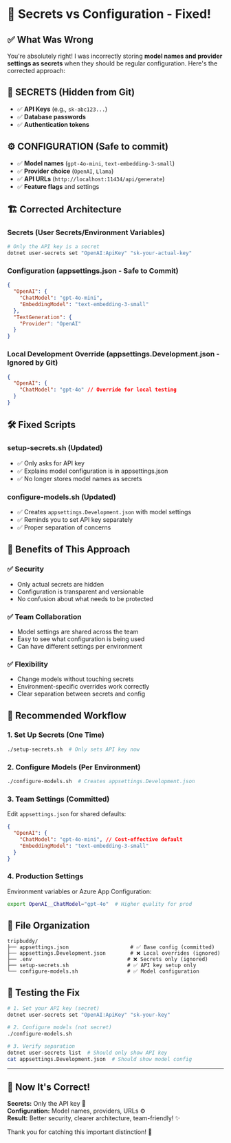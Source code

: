 # 🔐 Secrets vs Configuration - Fixed!

## ✅ **What Was Wrong**

You're absolutely right! I was incorrectly storing **model names and provider settings as secrets** when they should be regular configuration. Here's the corrected approach:

## 🔑 **SECRETS (Hidden from Git)**

- ✅ **API Keys** (e.g., `sk-abc123...`)
- ✅ **Database passwords**
- ✅ **Authentication tokens**

## ⚙️ **CONFIGURATION (Safe to commit)**

- ✅ **Model names** (`gpt-4o-mini`, `text-embedding-3-small`)
- ✅ **Provider choice** (`OpenAI`, `Llama`)
- ✅ **API URLs** (`http://localhost:11434/api/generate`)
- ✅ **Feature flags** and settings

## 🏗️ **Corrected Architecture**

### **Secrets (User Secrets/Environment Variables)**

```bash
# Only the API key is a secret
dotnet user-secrets set "OpenAI:ApiKey" "sk-your-actual-key"
```

### **Configuration (appsettings.json - Safe to Commit)**

```json
{
  "OpenAI": {
    "ChatModel": "gpt-4o-mini",
    "EmbeddingModel": "text-embedding-3-small"
  },
  "TextGeneration": {
    "Provider": "OpenAI"
  }
}
```

### **Local Development Override (appsettings.Development.json - Ignored by Git)**

```json
{
  "OpenAI": {
    "ChatModel": "gpt-4o" // Override for local testing
  }
}
```

## 🛠️ **Fixed Scripts**

### **setup-secrets.sh (Updated)**

- ✅ Only asks for API key
- ✅ Explains model configuration is in appsettings.json
- ✅ No longer stores model names as secrets

### **configure-models.sh (Updated)**

- ✅ Creates `appsettings.Development.json` with model settings
- ✅ Reminds you to set API key separately
- ✅ Proper separation of concerns

## 🎯 **Benefits of This Approach**

### **✅ Security**

- Only actual secrets are hidden
- Configuration is transparent and versionable
- No confusion about what needs to be protected

### **✅ Team Collaboration**

- Model settings are shared across the team
- Easy to see what configuration is being used
- Can have different settings per environment

### **✅ Flexibility**

- Change models without touching secrets
- Environment-specific overrides work correctly
- Clear separation between secrets and config

## 🚀 **Recommended Workflow**

### **1. Set Up Secrets (One Time)**

```bash
./setup-secrets.sh  # Only sets API key now
```

### **2. Configure Models (Per Environment)**

```bash
./configure-models.sh  # Creates appsettings.Development.json
```

### **3. Team Settings (Committed)**

Edit `appsettings.json` for shared defaults:

```json
{
  "OpenAI": {
    "ChatModel": "gpt-4o-mini", // Cost-effective default
    "EmbeddingModel": "text-embedding-3-small"
  }
}
```

### **4. Production Settings**

Environment variables or Azure App Configuration:

```bash
export OpenAI__ChatModel="gpt-4o"  # Higher quality for prod
```

## 📁 **File Organization**

```
tripbuddy/
├── appsettings.json                    # ✅ Base config (committed)
├── appsettings.Development.json        # ❌ Local overrides (ignored)
├── .env                               # ❌ Secrets only (ignored)
├── setup-secrets.sh                   # ✅ API key setup only
└── configure-models.sh                # ✅ Model configuration
```

## 🧪 **Testing the Fix**

```bash
# 1. Set your API key (secret)
dotnet user-secrets set "OpenAI:ApiKey" "sk-your-key"

# 2. Configure models (not secret)
./configure-models.sh

# 3. Verify separation
dotnet user-secrets list  # Should only show API key
cat appsettings.Development.json  # Should show model config
```

---

## 🎉 **Now It's Correct!**

**Secrets:** Only the API key 🔑  
**Configuration:** Model names, providers, URLs ⚙️  
**Result:** Better security, clearer architecture, team-friendly! ✨

Thank you for catching this important distinction! 🙏
